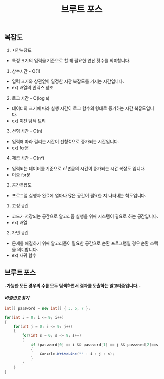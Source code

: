 ﻿---
layout: simple
title: "브루트 포스"
---

## 복잡도
 1. 시간복잡도
  - 특정 크기의 입력을 기준으로 할 때 필요한 연산 횟수를 의미합니다.
  1. 상수시간 - O(1)
   - 입력 크기와 상관없이 일정한 시간 복잡도를 가지는 시간입니다.
   - ex) 배열의 인덱스 참조

  2. 로그 시간 - O(log n)
   - 데이터의 크기에 따라 실행 시간이 로그 함수의 형태로 증가하는 시간 복잡도입니다. 
   - ex) 이진 탐색 트리
  
  3. 선형 시간 - O(n)
   - 입력에 따라 걸리는 시간이 선형적으로 증가되는 시간입니다.
   - ex) for문

  4. 제곱 시간 - O(n²)
   - 입력되는 데이터를 기준으로 n²만큼의 시간이 증가되는 시간 복잡도 입니다.
   - 이중 for문
 
 2. 공간복잡도
  - 프로그램 실행과 완료에 얼마나 많은 공간이 필요한 지 나타내는 척도입니다.

  1. 고정 공간
   - 코드가 저장되는 공간으로 알고리즘 실행을 위해 시스템이 필요로 하는 공간입니다.
   - ex) 배열

  2. 가변 공간
   - 문제를 해결하기 위해 알고리즘이 필요한 공간으로 순환 프로그램일 경우 순환 스택을 의미합니다.
   - ex) 재귀 함수

## 브루트 포스
#### -가능한 모든 경우의 수를 모두 탐색하면서 결과를 도출하는 알고리즘입니다.-

#### ***비밀번호 찾기***
```csharp
int[] password = new int[] { 3, 5, 7 };

for(int i = 0; i <= 9; i++)
{
    for(int j = 0; j <= 9; j++)
    {
        for(int s = 0; s <= 9; s++)
        {
            if (password[0] == i && password[1] == j && password[2]==s)
            {
                Console.WriteLine("" + i + j + s);
            }
        }
    }
}
```
 
